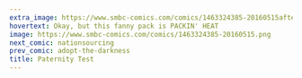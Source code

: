 ```yaml
---
extra_image: https://www.smbc-comics.com/comics/1463324385-20160515after.png
hovertext: Okay, but this fanny pack is PACKIN' HEAT
image: https://www.smbc-comics.com/comics/1463324385-20160515.png
next_comic: nationsourcing
prev_comic: adopt-the-darkness
title: Paternity Test
---
```


